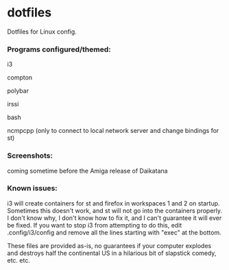 # dotfiles
Dotfiles for Linux config.
### Programs configured/themed:
i3

compton

polybar

irssi

bash

ncmpcpp (only to connect to local network server and change bindings for st)
### Screenshots:
coming sometime before the Amiga release of Daikatana
### Known issues:
i3 will create containers for st and firefox in workspaces 1 and 2 on startup. Sometimes this doesn't work, and st will not go into the containers properly. I don't know why, I don't know how to fix it, and I can't guarantee it will ever be fixed. If you want to stop i3 from attempting to do this, edit .config/i3/config and remove all the lines starting with "exec" at the bottom. 

These files are provided as-is, no guarantees if your computer explodes and destroys half the continental US in a hilarious bit of slapstick comedy, etc. etc.
